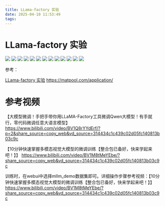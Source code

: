 ```yaml
---
title: LLama-factory 实验
date: 2025-04-10 11:53:49
tags:
---
```



# LLama-factory 实验


![](../images/llama_factory/img00.png)
![](../images/llama_factory/img01.png)
![](../images/llama_factory/img02.png)
![](../images/llama_factory/img03.png)
![](../images/llama_factory/img04.png)
![](../images/llama_factory/img05.png)
![](../images/llama_factory/img06.png)
![](../images/llama_factory/img07.png)
![](../images/llama_factory/img08.png)
![](../images/llama_factory/img09.png)
![](../images/llama_factory/img10.png)
![](../images/llama_factory/img11.png)
![](../images/llama_factory/img12.png)


参考：

[LLama-factory 实验](https://github.com/huggingface/llama-factory)
https://matpool.com/application/



# 参考视频
【大模型微调！手把手带你用LLaMA-Factory工具微调Qwen大模型！有手就行，零代码微调任意大语言模型】 https://www.bilibili.com/video/BV1Q8rYYdErf/?p=2&share_source=copy_web&vd_source=314434c1c439c02d05fc140813b03c9c

【10分钟快速掌握多模态视觉大模型的微调训练【整合包已备好，快来学起来吧！】】 https://www.bilibili.com/video/BV1M8tMeYEbe/?share_source=copy_web&vd_source=314434c1c439c02d05fc140813b03c9c


训练时，在webui中选择mllm_demo数据集即可。详细操作步骤参考视频：【10分钟快速掌握多模态视觉大模型的微调训练【整合包已备好，快来学起来吧！】】 https://www.bilibili.com/video/BV1M8tMeYEbe/?share_source=copy_web&vd_source=314434c1c439c02d05fc140813b03c9c
